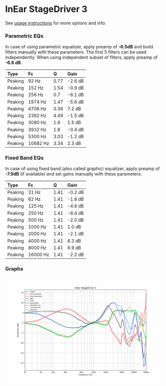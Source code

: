 # InEar StageDriver 3
See [usage instructions](https://github.com/jaakkopasanen/AutoEq#usage) for more options and info.

### Parametric EQs
In case of using parametric equalizer, apply preamp of **-6.5dB** and build filters manually
with these parameters. The first 5 filters can be used independently.
When using independent subset of filters, apply preamp of **-6.8 dB**.

| Type    | Fc       |    Q | Gain    |
|:--------|:---------|:-----|:--------|
| Peaking | 92 Hz    | 0.77 | -2.6 dB |
| Peaking | 152 Hz   | 1.54 | -0.9 dB |
| Peaking | 256 Hz   | 0.7  | -6.1 dB |
| Peaking | 1974 Hz  | 1.47 | -5.6 dB |
| Peaking | 4706 Hz  | 0.36 | 7.2 dB  |
| Peaking | 2392 Hz  | 4.49 | -1.5 dB |
| Peaking | 3080 Hz  | 1.8  | 1.5 dB  |
| Peaking | 3932 Hz  | 1.8  | -0.4 dB |
| Peaking | 5300 Hz  | 3.03 | -1.2 dB |
| Peaking | 10682 Hz | 3.34 | 2.3 dB  |

### Fixed Band EQs
In case of using fixed band (also called graphic) equalizer, apply preamp of **-7.9dB**
(if available) and set gains manually with these parameters.

| Type    | Fc       |    Q | Gain    |
|:--------|:---------|:-----|:--------|
| Peaking | 31 Hz    | 1.41 | -0.2 dB |
| Peaking | 62 Hz    | 1.41 | -1.8 dB |
| Peaking | 125 Hz   | 1.41 | -4.6 dB |
| Peaking | 250 Hz   | 1.41 | -6.4 dB |
| Peaking | 500 Hz   | 1.41 | -2.0 dB |
| Peaking | 1000 Hz  | 1.41 | 1.0 dB  |
| Peaking | 2000 Hz  | 1.41 | -2.1 dB |
| Peaking | 4000 Hz  | 1.41 | 6.3 dB  |
| Peaking | 8000 Hz  | 1.41 | 6.9 dB  |
| Peaking | 16000 Hz | 1.41 | -2.2 dB |

### Graphs
![](./InEar%20StageDriver%203.png)